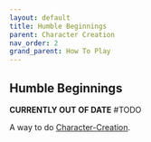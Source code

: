 ```yaml
---
layout: default
title: Humble Beginnings
parent: Character Creation
nav_order: 2
grand_parent: How To Play
---
```

## Humble Beginnings

**CURRENTLY OUT OF DATE** #TODO

A way to do [Character-Creation](Character-Creation).